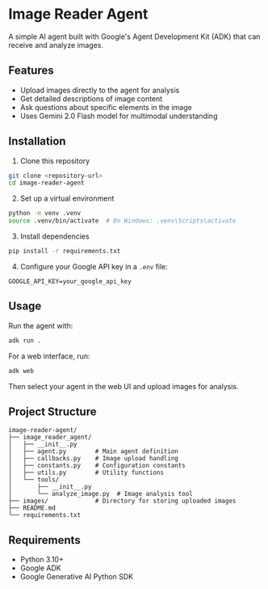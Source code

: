 # Image Reader Agent

A simple AI agent built with Google's Agent Development Kit (ADK) that can receive and analyze images.

## Features

- Upload images directly to the agent for analysis
- Get detailed descriptions of image content
- Ask questions about specific elements in the image
- Uses Gemini 2.0 Flash model for multimodal understanding

## Installation

1. Clone this repository
```bash
git clone <repository-url>
cd image-reader-agent
```

2. Set up a virtual environment
```bash
python -m venv .venv
source .venv/bin/activate  # On Windows: .venv\Scripts\activate
```

3. Install dependencies
```bash
pip install -r requirements.txt
```

4. Configure your Google API key in a `.env` file:
```
GOOGLE_API_KEY=your_google_api_key
```

## Usage

Run the agent with:
```bash
adk run .
```

For a web interface, run:
```bash
adk web
```

Then select your agent in the web UI and upload images for analysis.

## Project Structure

```
image-reader-agent/
├── image_reader_agent/
│   ├── __init__.py
│   ├── agent.py        # Main agent definition
│   ├── callbacks.py    # Image upload handling
│   ├── constants.py    # Configuration constants
│   ├── utils.py        # Utility functions
│   └── tools/
│       ├── __init__.py
│       └── analyze_image.py  # Image analysis tool
├── images/             # Directory for storing uploaded images
├── README.md
└── requirements.txt
```

## Requirements

- Python 3.10+
- Google ADK
- Google Generative AI Python SDK 